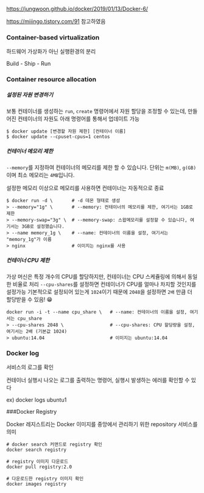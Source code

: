 https://jungwoon.github.io/docker/2019/01/13/Docker-6/

https://miiingo.tistory.com/91 참고하였음





### Container-based virtualization

하드웨어 가상화가 아닌 실행환경의 분리

Build - Ship - Run



### Container resource allocation

##### 설정된 자원 변경하기

보통 컨테이너를 생성하는 `run`, `create` 명령어에서 자원 할당을 조정할 수 있는데, 만들어진 컨테이너의 자원도 아래 명령어를 통해서 업데이트 가능

```
$ docker update [변경할 자원 제한] [컨테이너 이름]
$ docker update --cpuset-cpus=1 centos
```



##### 컨테이너 메모리 제한

`--memory`를 지정하여 컨테이너의 메모리를 제한 할 수 있습니다. 단위는 `m(MB)`, `g(GB)` 이며 최소 메모리는 `4MB`입니다.

설정한 메모리 이상으로 메모리를 사용하면 컨테이너는 자동적으로 종료

```
$ docker run -d \       # -d 데몬 형태로 생성 
> --memory="1g" \       # --memory: 컨테이너의 메모리를 제한, 여기서는 1GB로 제한
> --memory-swap="3g" \  # --memory-swap: 스왑메모리를 설정할 수 있습니다, 여기서는 3GB로 설정했습니다.
> --name memory_1g \    # --name: 컨테이너의 이름을 설정, 여기서는 "memory_1g"가 이름
> nginx                 # 이미지는 nginx를 사용
```



##### 컨테이너 CPU 제한

가상 머신은 특정 개수의 CPU를 할당하지만, 컨테이너는 CPU 스케쥴링에 의해서 동일한 비율로 처리
`--cpu-shares`를 설정하면 컨테이너가 CPU를 얼마나 차지할 것인지를 설정가능
기본적으로 설정되어 있는게 `1024`이기 때문에 `2048`을 설정하면 `2배` 만큼 더 할당받을 수 있음! :grin:

````
docker run -i -t --name cpu_share \   # --name: 컨테이너의 이름을 설정, 여기서는 cpu_share
> --cpu-shares 2048 \                 # --cpu-shares: CPU 할당량을 설정, 여기서는 2배 (기본값 1024)
> ubuntu:14.04                        # 이미지는 ubuntu:14.04
````



### Docker log

서비스의 로그를 확인

컨테이너 실행시 나오는 로그를 출력하는 명령어, 실행시 발생하는 에러를 확인할 수 있다

ex) docker logs ubuntu1



###Docker Registry

Docker 레지스트리는 Docker 이미지를 중앙에서 관리하기 위한 repository 서비스를 의미

```
# docker search 커맨드로 registry 확인
docker search registry
```

```
# registry 이미지 다운로드
docker pull registry:2.0
```

```
# 다운로드한 registry 이미지 확인
docker images registry
```
